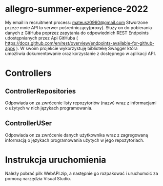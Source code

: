# allegro-summer-experience-2022
My email in recruitment process: mateusz0990@gmail.com
Stworzone przeze mnie API to serwer pośredniczący(proxy). Służy on do pobierania danych z GitHuba poprzez zapytania do odpowiednich REST Endpoints udostępnianych przez Api GitHuba ( https://docs.github.com/en/rest/overview/endpoints-available-for-github-apps ). W swoim projekcie wykorzystuję bibliotekę Swagger która umożliwia dokumentowanie oraz korzystanie z dostępnego w aplikacji API.

# Controllers

## ControllerRepositories   
Odpowiada on za zwrócenie listy repozytoriów (nazw) wraz z informacjami o użytych w nich językach programowania.

## ControllerUSer  
Odpowiada on za zwrócenie danych użytkownika wraz z zagregowaną informacją o językach programowania użytych w jego repozytoriach.

# Instrukcja uruchomienia
Należy pobrać pilk WebAPI.zip, a następnie go rozpakować i uruchumoić za pomocą narzędzia Visual Studio.

